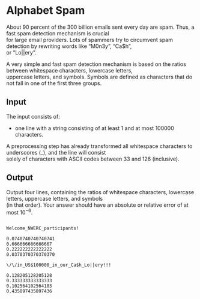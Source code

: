 # Alphabet Spam

About 90 percent of the 300 billion emails sent every day are spam. Thus, a fast spam detection mechanism is crucial\
for large email providers. Lots of spammers try to circumvent spam detection by rewriting words like “M0n3y”, “Ca$h”,\
or “Lo||ery”.

A very simple and fast spam detection mechanism is based on the ratios between whitespace characters, lowercase letters,\
uppercase letters, and symbols. Symbols are defined as characters that do not fall in one of the first three groups.

## Input

The input consists of:

- one line with a string consisting of at least 1 and at most 100000 characters.

A preprocessing step has already transformed all whitespace characters to underscores (_), and the line will consist\
solely of characters with ASCII codes between 33 and 126 (inclusive).

## Output

Output four lines, containing the ratios of whitespace characters, lowercase letters, uppercase letters, and symbols\
(in that order). Your answer should have an absolute or relative error of at most 10<sup>−6</sup>.

```

Welcome_NWERC_participants!

0.0740740740740741
0.666666666666667
0.222222222222222
0.0370370370370370

\/\/in_US$100000_in_our_Ca$h_Lo||ery!!!

0.128205128205128
0.333333333333333
0.102564102564103
0.435897435897436

```